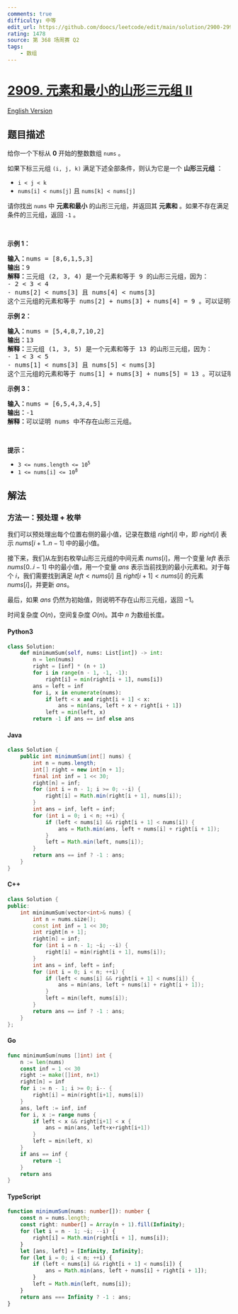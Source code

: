 ```yaml
---
comments: true
difficulty: 中等
edit_url: https://github.com/doocs/leetcode/edit/main/solution/2900-2999/2909.Minimum%20Sum%20of%20Mountain%20Triplets%20II/README.md
rating: 1478
source: 第 368 场周赛 Q2
tags:
    - 数组
---
```


<!-- problem:start -->

# [2909. 元素和最小的山形三元组 II](https://leetcode.cn/problems/minimum-sum-of-mountain-triplets-ii)

[English Version](/solution/2900-2999/2909.Minimum%20Sum%20of%20Mountain%20Triplets%20II/README_EN.md)

## 题目描述

<!-- description:start -->

<p>给你一个下标从 <strong>0</strong> 开始的整数数组 <code>nums</code> 。</p>

<p>如果下标三元组 <code>(i, j, k)</code> 满足下述全部条件，则认为它是一个 <strong>山形三元组</strong> ：</p>

<ul>
	<li><code>i &lt; j &lt; k</code></li>
	<li><code>nums[i] &lt; nums[j]</code> 且 <code>nums[k] &lt; nums[j]</code></li>
</ul>

<p>请你找出 <code>nums</code> 中 <strong>元素和最小</strong> 的山形三元组，并返回其 <strong>元素和</strong> 。如果不存在满足条件的三元组，返回 <code>-1</code> 。</p>

<p>&nbsp;</p>

<p><strong class="example">示例 1：</strong></p>

<pre>
<strong>输入：</strong>nums = [8,6,1,5,3]
<strong>输出：</strong>9
<strong>解释：</strong>三元组 (2, 3, 4) 是一个元素和等于 9 的山形三元组，因为： 
- 2 &lt; 3 &lt; 4
- nums[2] &lt; nums[3] 且 nums[4] &lt; nums[3]
这个三元组的元素和等于 nums[2] + nums[3] + nums[4] = 9 。可以证明不存在元素和小于 9 的山形三元组。
</pre>

<p><strong class="example">示例 2：</strong></p>

<pre>
<strong>输入：</strong>nums = [5,4,8,7,10,2]
<strong>输出：</strong>13
<strong>解释：</strong>三元组 (1, 3, 5) 是一个元素和等于 13 的山形三元组，因为： 
- 1 &lt; 3 &lt; 5 
- nums[1] &lt; nums[3] 且 nums[5] &lt; nums[3]
这个三元组的元素和等于 nums[1] + nums[3] + nums[5] = 13 。可以证明不存在元素和小于 13 的山形三元组。
</pre>

<p><strong class="example">示例 3：</strong></p>

<pre>
<strong>输入：</strong>nums = [6,5,4,3,4,5]
<strong>输出：</strong>-1
<strong>解释：</strong>可以证明 nums 中不存在山形三元组。
</pre>

<p>&nbsp;</p>

<p><strong>提示：</strong></p>

<ul>
	<li><code>3 &lt;= nums.length &lt;= 10<sup>5</sup></code></li>
	<li><code>1 &lt;= nums[i] &lt;= 10<sup>8</sup></code></li>
</ul>

<!-- description:end -->

## 解法

<!-- solution:start -->

### 方法一：预处理 + 枚举

我们可以预处理出每个位置右侧的最小值，记录在数组 $right[i]$ 中，即 $right[i]$ 表示 $nums[i+1..n-1]$ 中的最小值。

接下来，我们从左到右枚举山形三元组的中间元素 $nums[i]$，用一个变量 $left$ 表示 $nums[0..i-1]$ 中的最小值，用一个变量 $ans$ 表示当前找到的最小元素和。对于每个 $i$，我们需要找到满足 $left < nums[i]$ 且 $right[i+1] < nums[i]$ 的元素 $nums[i]$，并更新 $ans$。

最后，如果 $ans$ 仍然为初始值，则说明不存在山形三元组，返回 $-1$。

时间复杂度 $O(n)$，空间复杂度 $O(n)$。其中 $n$ 为数组长度。

<!-- tabs:start -->

#### Python3

```python
class Solution:
    def minimumSum(self, nums: List[int]) -> int:
        n = len(nums)
        right = [inf] * (n + 1)
        for i in range(n - 1, -1, -1):
            right[i] = min(right[i + 1], nums[i])
        ans = left = inf
        for i, x in enumerate(nums):
            if left < x and right[i + 1] < x:
                ans = min(ans, left + x + right[i + 1])
            left = min(left, x)
        return -1 if ans == inf else ans
```

#### Java

```java
class Solution {
    public int minimumSum(int[] nums) {
        int n = nums.length;
        int[] right = new int[n + 1];
        final int inf = 1 << 30;
        right[n] = inf;
        for (int i = n - 1; i >= 0; --i) {
            right[i] = Math.min(right[i + 1], nums[i]);
        }
        int ans = inf, left = inf;
        for (int i = 0; i < n; ++i) {
            if (left < nums[i] && right[i + 1] < nums[i]) {
                ans = Math.min(ans, left + nums[i] + right[i + 1]);
            }
            left = Math.min(left, nums[i]);
        }
        return ans == inf ? -1 : ans;
    }
}
```

#### C++

```cpp
class Solution {
public:
    int minimumSum(vector<int>& nums) {
        int n = nums.size();
        const int inf = 1 << 30;
        int right[n + 1];
        right[n] = inf;
        for (int i = n - 1; ~i; --i) {
            right[i] = min(right[i + 1], nums[i]);
        }
        int ans = inf, left = inf;
        for (int i = 0; i < n; ++i) {
            if (left < nums[i] && right[i + 1] < nums[i]) {
                ans = min(ans, left + nums[i] + right[i + 1]);
            }
            left = min(left, nums[i]);
        }
        return ans == inf ? -1 : ans;
    }
};
```

#### Go

```go
func minimumSum(nums []int) int {
	n := len(nums)
	const inf = 1 << 30
	right := make([]int, n+1)
	right[n] = inf
	for i := n - 1; i >= 0; i-- {
		right[i] = min(right[i+1], nums[i])
	}
	ans, left := inf, inf
	for i, x := range nums {
		if left < x && right[i+1] < x {
			ans = min(ans, left+x+right[i+1])
		}
		left = min(left, x)
	}
	if ans == inf {
		return -1
	}
	return ans
}
```

#### TypeScript

```ts
function minimumSum(nums: number[]): number {
    const n = nums.length;
    const right: number[] = Array(n + 1).fill(Infinity);
    for (let i = n - 1; ~i; --i) {
        right[i] = Math.min(right[i + 1], nums[i]);
    }
    let [ans, left] = [Infinity, Infinity];
    for (let i = 0; i < n; ++i) {
        if (left < nums[i] && right[i + 1] < nums[i]) {
            ans = Math.min(ans, left + nums[i] + right[i + 1]);
        }
        left = Math.min(left, nums[i]);
    }
    return ans === Infinity ? -1 : ans;
}
```

<!-- tabs:end -->

<!-- solution:end -->

<!-- problem:end -->
